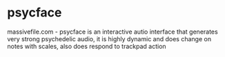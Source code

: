 # psycface
massivefile.com - psycface is an interactive autio interface that generates very strong psychedelic audio, it is highly dynamic and does change on notes with scales, also does respond to trackpad action
